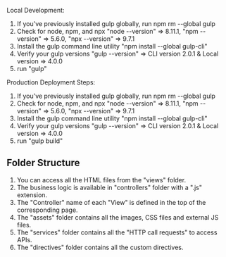 Local Development:
1. If you've previously installed gulp globally, run npm rm --global gulp
2. Check for node, npm, and npx "node --version" => 8.11.1, "npm --version" => 5.6.0, "npx --version" => 9.7.1
3. Install the gulp command line utility "npm install --global gulp-cli"
4. Verify your gulp versions "gulp --version" => CLI version 2.0.1 & Local version => 4.0.0
5. run "gulp"

Production Deployment Steps:
1. If you've previously installed gulp globally, run npm rm --global gulp
2. Check for node, npm, and npx "node --version" => 8.11.1, "npm --version" => 5.6.0, "npx --version" => 9.7.1
3. Install the gulp command line utility "npm install --global gulp-cli"
4. Verify your gulp versions "gulp --version" => CLI version 2.0.1 & Local version => 4.0.0
5. run "gulp build"


Folder Structure
---------------------------
1. You can access all the HTML files from the "views" folder.
2. The business logic is available in "controllers" folder with a ".js" extension.
3.  The "Controller" name of each "View" is defined in the top of the corresponding page.
4. The "assets" folder contains all the images, CSS files and external JS files.
5. The "services" folder contains all the "HTTP call requests" to access APIs.
6. The "directives" folder contains all the custom directives.
